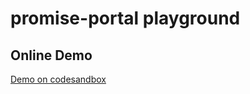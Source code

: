 # promise-portal playground

## Online Demo

[Demo on codesandbox](https://codesandbox.io/p/github/tjyuanpeng/promise-portal)
